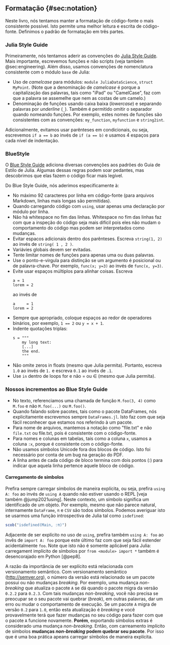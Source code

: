## Formatação {#sec:notation}

Neste livro, nós tentamos manter a formatação de código-fonte o mais consistente possível.
Isto permite uma melhor leitura e escrita de código-fonte.
Definimos o padrão de formatação em três partes.

### Julia Style Guide

Primeiramente, nós tentamos aderir as convenções do [Julia Style Guide](https://docs.julialang.org/en/v1/manual/style-guide/).
Mais importante, escrevemos funções e não scripts (veja também @sec:engineering).
Além disso, usamos convenções de nomenclatura consistente com o módulo `base` de Julia:

- Uso de _camelcase_ para módulos: `module JuliaDataScience`, `struct MyPoint`.
  (Note que a denominação de _camelcase_ é porque a capitalização das palavras, tais como "iPad" ou "CamelCase", faz com que a palavra se assemelhe que nem as costas de um camelo.)
- Denominação de funções usando caixa baixa (_lowercase_) e separando palavras por _underline_ (`_`).
  Também é permitido omitir o separador quando nomeando funções.
  Por exemplo, estes nomes de funções são consistentes com as convenções: `my_function`, `myfunction` e `string2int`.

Adicionalmente, evitamos usar parênteses em condicionais, ou seja, escrevemos `if a == b` ao invés de `if (a == b)` e usamos 4 espaços para cada nível de indentação.

### BlueStyle

O [Blue Style Guide](https://github.com/invenia/BlueStyle) adiciona diversas convenções aos padrões do Guia de Estilo de Julia.
Algumas dessas regras podem soar pedantes, mas descobrimos que elas fazem o código ficar mais legível.

Do Blue Style Guide, nós aderimos especificamente à:

- No máximo 92 caracteres por linha em código-fonte (para arquivos Markdown, linhas mais longas são permitidas).
- Quando carregando código com `using`, usar apenas uma declaração por módulo por linha.
- Não há whitespace no fim das linhas.
  Whitespace no fim das linhas faz com que a inspeção do código seja mais difícil pois eles não mudam o comportamento do código mas podem ser interpretados como mudanças.
- Evitar espacos adicionais dentro dos parênteses.
  Escreva `string(1, 2)` ao invés de `string( 1 , 2 )`.
- Variávies globais devem ser evitadas.
- Tente limitar nomes de funções para apenas uma ou duas palavras.
- Use o ponto-e-virgula para distinção se um argumento é posicional ou de palavra-chave.
  Por exemplo, `func(x; y=3)` ao invés de `func(x, y=3)`.
- Evite usar espaços múltiplos para alinhar coisas.
  Escreva
  ```
  a = 1
  lorem = 2
  ```
  ao invés de
  ```
  a     = 1
  lorem = 2
  ```
- Sempre que apropriado, coloque espaços ao redor de operadores binários, por exemplo, `1 == 2` ou `y = x + 1`.
- Indente quotações triplas:
  ```
  s = """
      my long text:
      [...]
      the end.
      """
  ```
- Não omite zeros in floats (mesmo que Julia permita).
  Portanto, escreva `1.0` ao invés de `1.` e escreva `0.1` ao invés de `.1`.
- Use `in` dentro de loops for e não = ou ∈ (mesmo que Julia permita).

### Nossos incrementos ao Blue Style Guide

- No texto, referenciamos uma chamada de função `M.foo(3, 4)` como `M.foo` e não `M.foo(...)` ou `M.foo()`.
- Quando falando sobre pacotes, tais como o pacote DataFrames, nós explicitamente escrevemos sempre `DataFrames.jl`.
  Isto faz com que seja fácil reconhecer que estamos nos referindo à um pacote.
- Para nome de arquivos, mantemos a notação como "file.txt" e não `file.txt` ou file.txt, pois é consistente com o código-fonte.
- Para nomes e colunas em tabelas, tais como a coluna `x`, usamos a coluna `:x`, porque é consistente com o código-fonte.
- Não usamos símbolos Unicode fora dos blocos de código.
  Isto foi necessário por conta de um bug na geração do PDF.
- A linha antes de cada código de bloco termina com dois pontos (:) para indicar que aquela linha pertence aquele bloco de código.

#### Carregamento de símbolos

Prefira sempre carregar símbolos de maneira explícita, ou seja, prefira `using A: foo` ao invés de `using A` quando não estiver usando o REPL [veja também @jump2021using].
Neste contexto, um símbolo significa um identificado de um objeto.
Por exemplo, mesmo que não parece natural, internamente `DataFrame`, `π` e `CSV` são todos símbolos.
Podemos averiguar isto se usarmos uma função introspectiva de Julia tal como `isdefined`:

```jl
scob("isdefined(Main, :π)")
```

Adjacente de ser explícito no uso de `using`, prefira também `using A: foo` ao invẽs de `import A: foo` porque este último faz com que seja fácil estender acidentalmente `foo`.
Note que isto não é somente aplicável para Julia:
carregament implícito de símbolos por `from <module> import *` também é desencorajado em Python [@pep8].

A razão da importância de ser explícito está relacionada com versionamento semântico.
Com versionamento semântico (<http://semver.org>), o número da versão está relacionado se um pacote possui ou não mudanças _breaking_.
Por exemplo, uma mudança _non-breaking_ que atualiza o pacote `A` se dá quando o pacote migra da versão `0.2.2` para `0.2.3`.
Com tais mudanças _non-breaking_, você não precisa se preocupar se o seu pacote vai quebrar (_break_), em outras palavras, dar um erro ou mudar o comportamento de execução.
Se um pacote `A` migra de versão `0.2` para `1.0`, então esta atualização é _breaking_ e você provavelmente terá que fazer mudanças no seu código para fazer com que o pacote `A` funcione novamente.
**Porém**, exportando símbolos extras é considerado uma mudança _non-breaking_.
Então, com carreamento implícito de símbolos **mudanças _non-breaking_ podem quebrar seu pacote**.
Por isso que é uma boa prática apeans carregar símbolos de maneira explícita.
